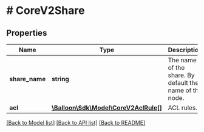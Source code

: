 # # CoreV2Share

## Properties

Name | Type | Description | Notes
------------ | ------------- | ------------- | -------------
**share_name** | **string** | The name of the share. By default the name of the node. | [optional] 
**acl** | [**\Balloon\Sdk\Model\CoreV2AclRule[]**](CoreV2AclRule.md) | ACL rules. | [optional] 

[[Back to Model list]](../../README.md#documentation-for-models) [[Back to API list]](../../README.md#documentation-for-api-endpoints) [[Back to README]](../../README.md)


